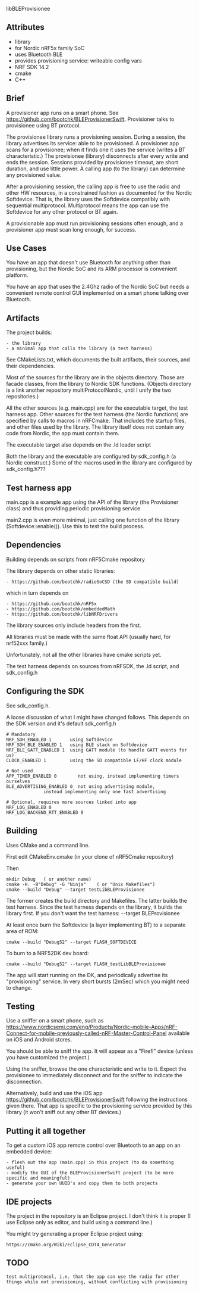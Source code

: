 libBLEProvisionee


Attributes
-
   - library
   - for Nordic nRF5x family SoC
   - uses Bluetooth BLE
   - provides provisioning service: writeable config vars
   - NRF SDK 14.2
   - cmake
   - C++

Brief
-

A provisioner app runs on a smart phone.  See https://github.com/bootchk/BLEProvisionerSwift.  Provisioner talks to provisionee using BT protocol.

The provisionee library runs a provisioning session.
During a session, the library advertises its service: able to be provisioned.
A provisioner app scans for a provisionee; when it finds one it uses the service (writes a BT characteristic.)
The provisionee (library) disconnects after every write and ends the session.
Sessions provided by provisionee timeout, are short duration, and use little power.
A calling app (to the library) can determine any provisioned value.

After a provisioning session, the calling app is free to use the radio and other HW resources,
in a constrained fashion as documented for the Nordic Softdevice.
That is, the library uses the Softdevice compatibly with sequential multiprotocol.
Multiprotocol means the app can use the Softdevice for any other protocol or BT again.

A provisionable app must run provisioning sessions often enough,
and a provisioner app must scan long enough,
for success.

Use Cases
-

You have an app that doesn't use Bluetooth for anything other than provisioning, but the Nordic SoC and its ARM processor is convenient platform.

You have an app that uses the 2.4Ghz radio of the Nordic SoC but needs a convenient remote control GUI implemented on a smart phone talking over Bluetooth.

Artifacts
-

The project builds:

    - the library
    - a minimal app that calls the library (a test harness)
    
See CMakeLists.txt, which documents the built artifacts, their sources, and their dependencies.

Most of the sources for the library are in the objects directory.
Those are facade classes, from the library to Nordic SDK functions.
(Objects directory is a link another repository multiProtocolNordic, until I unify the two repositories.)

All the other sources (e.g. main.cpp) are for the executable target, the test harness app.
Other sources for the test harness (the Nordic functions) are specified by calls to macros in nRFCmake.
That includes the startup files, and other files used by the library.
The library itself does not contain any code from Nordic, the app must contain them.

The executable target also depends on the .ld loader script

Both the library and the executable are configured by sdk_config.h (a Nordic construct.)
Some of the macros used in the library are configured by sdk_config.h???

Test harness app
-

main.cpp is a example app using the API of the library (the Provisioner class) and thus providing 
periodic provisioning service

main2.cpp is even more minimal, just calling one function of the library (Softdevice::enable()).
Use this to test the build process.

Dependencies
-

Building depends on scripts from nRF5Cmake repository

The library depends on other static libraries:

    - https://github.com/bootchk/radioSoCSD (the SD compatible build)
    
which in turn depends on

    - https://github.com/bootchk/nRF5x
    - https://github.com/bootchk/embeddedMath
    - https://github.com/bootchk/libNRFDrivers
    
The library sources only include headers from the first.

All libraries must be made with the same float API (usually hard, for nrf52xxx family.)

Unfortunately, not all the other libraries have cmake scripts yet.

The test harness depends on sources from nRFSDK, the .ld script, and sdk_config.h


Configuring the SDK
-

See sdk_config.h.

A loose discussion of what I might have changed follows.  This depends on the SDK version and it's default sdk_config.h

    # Mandatory
    NRF_SDH_ENABLED 1		using Softdevice
    NRF_SDH_BLE_ENABLED 1   using BLE stack on Softdevice
    NRF_BLE_GATT_ENABLED 1  using GATT module (to handle GATT events for us)
    CLOCK_ENABLED 1         using the SD compatible LF/HF clock module

    # Not used
    APP_TIMER_ENABLED 0        not using, instead implementing timers ourselves
    BLE_ADVERTISING_ENABLED 0  not using advertising module,
                  instead implementing only one fast advertising
                  
    # Optional, requires more sources linked into app              
    NRF_LOG_ENABLED 0
    NRF_LOG_BACKEND_RTT_ENABLED 0


Building
-

Uses CMake and a command line.

First edit CMakeEnv.cmake (in your clone of nRF5Cmake repository)

Then

    mkdir Debug   ( or another name)
    cmake -H. -B"Debug" -G "Ninja"    ( or "Unix Makefiles")
    cmake --build "Debug" --target testLibBLEProvisionee

The former creates the build directory and Makefiles.
The latter builds the test harness.
Since the test harness depends on the library, it builds the library first.
If you don't want the test harness:  --target BLEProvisionee

At least once burn the Softdevice (a layer implementing BT) to a separate area of ROM:

    cmake --build "Debug52" --target FLASH_SOFTDEVICE
    
To burn to a NRF52DK dev board:

    cmake --build "Debug52" --target FLASH_testLibBLEProvisionee
    
The app will start running on the DK, and periodically advertise its "provisioning" service.
In very short bursts (2mSec) which you might need to change.

Testing
-

Use a sniffer on a smart phone, such as  https://www.nordicsemi.com/eng/Products/Nordic-mobile-Apps/nRF-Connect-for-mobile-previously-called-nRF-Master-Control-Panel available on iOS and Android stores.

You should be able to sniff the app.  It will appear as a "Firefl" device (unless you have customized the project.)

Using the sniffer, browse the one characteristic and write to it.  Expect the provisionee to immediately disconnect and for the sniffer to indicate the disconnection.

Alternatively, build and use the iOS app https://github.com/bootchk/BLEProvisionerSwift following the instructions given there.  That app is specific to the provisioning service provided by this library (it won't sniff out any other BT devices.)

Putting it all together
-

To get a custom iOS app remote control over Bluetooth to an app on an embedded device:

    - flesh out the app (main.cpp) in this project (to do something useful)
    - modify the GUI of the BLEProvisionerSwift project (to be more specific and meaningful)
    - generate your own UUID's and copy them to both projects


IDE projects
-

The project in the repository is an Eclipse project.
I don't think it is proper (I use Eclipse only as editor, and build using a command line.)

You might try generating a proper Eclipse project using:

    https://cmake.org/Wiki/Eclipse_CDT4_Generator
    

TODO
-

    test multiprotocol, i.e. that the app can use the radio for other things while not provisioning, without conflicting with provisioning 
    
